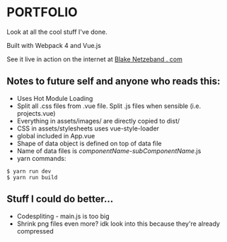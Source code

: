 # PORTFOLIO

Look at all the cool stuff I've done.

Built with Webpack 4 and Vue.js

See it live in action on the internet at [Blake Netzeband . com](https://www.blakenetzeband.com)

## Notes to future self and anyone who reads this:

- Uses Hot Module Loading
- Split all .css files from .vue file. Split .js files when sensible (i.e. projects.vue)
- Everything in assets/images/ are directly copied to dist/
- CSS in assets/stylesheets uses vue-style-loader
- global included in App.vue
- Shape of data object is defined on top of data file
- Name of data files is _componentName_-_subComponentName_.js
- yarn commands:

```
$ yarn run dev
$ yarn run build
```

## Stuff I could do better...

- Codespliting - main.js is too big
- Shrink png files even more? idk look into this because they're already compressed
